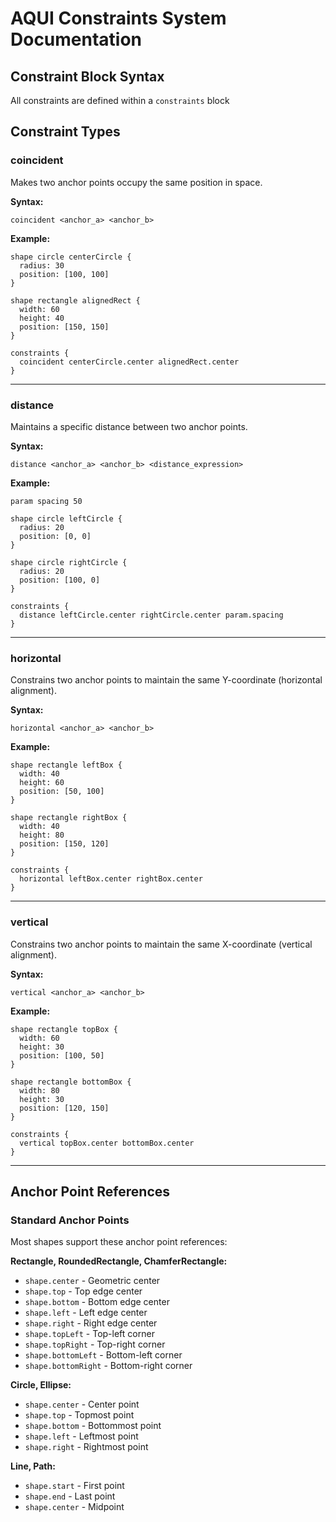 # AQUI Constraints System Documentation

## Constraint Block Syntax

All constraints are defined within a `constraints` block

## Constraint Types

### **coincident**

Makes two anchor points occupy the same position in space.

**Syntax:**
```aqui
coincident <anchor_a> <anchor_b>
```

**Example:**
```aqui
shape circle centerCircle {
  radius: 30
  position: [100, 100]
}

shape rectangle alignedRect {
  width: 60
  height: 40
  position: [150, 150]
}

constraints {
  coincident centerCircle.center alignedRect.center
}
```

---

### **distance**

Maintains a specific distance between two anchor points.

**Syntax:**
```aqui
distance <anchor_a> <anchor_b> <distance_expression>
```

**Example:**
```aqui
param spacing 50

shape circle leftCircle {
  radius: 20
  position: [0, 0]
}

shape circle rightCircle {
  radius: 20
  position: [100, 0]
}

constraints {
  distance leftCircle.center rightCircle.center param.spacing
}
```

---

### **horizontal**

Constrains two anchor points to maintain the same Y-coordinate (horizontal alignment).

**Syntax:**
```aqui
horizontal <anchor_a> <anchor_b>
```

**Example:**
```aqui
shape rectangle leftBox {
  width: 40
  height: 60
  position: [50, 100]
}

shape rectangle rightBox {
  width: 40
  height: 80
  position: [150, 120]
}

constraints {
  horizontal leftBox.center rightBox.center
}
```

---

### **vertical**

Constrains two anchor points to maintain the same X-coordinate (vertical alignment).

**Syntax:**
```aqui
vertical <anchor_a> <anchor_b>
```

**Example:**
```aqui
shape rectangle topBox {
  width: 60
  height: 30
  position: [100, 50]
}

shape rectangle bottomBox {
  width: 80
  height: 30
  position: [120, 150]
}

constraints {
  vertical topBox.center bottomBox.center
}
```

---

## Anchor Point References

### Standard Anchor Points

Most shapes support these anchor point references:

**Rectangle, RoundedRectangle, ChamferRectangle:**
- `shape.center` - Geometric center
- `shape.top` - Top edge center
- `shape.bottom` - Bottom edge center
- `shape.left` - Left edge center
- `shape.right` - Right edge center
- `shape.topLeft` - Top-left corner
- `shape.topRight` - Top-right corner
- `shape.bottomLeft` - Bottom-left corner
- `shape.bottomRight` - Bottom-right corner

**Circle, Ellipse:**
- `shape.center` - Center point
- `shape.top` - Topmost point
- `shape.bottom` - Bottommost point
- `shape.left` - Leftmost point
- `shape.right` - Rightmost point

**Line, Path:**
- `shape.start` - First point
- `shape.end` - Last point
- `shape.center` - Midpoint
